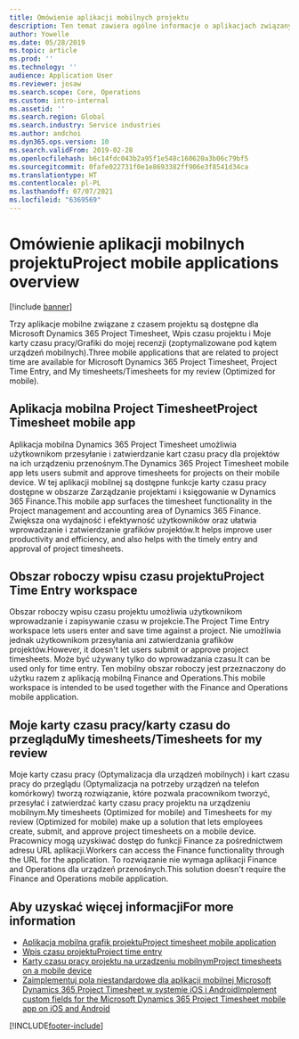 ```yaml
---
title: Omówienie aplikacji mobilnych projektu
description: Ten temat zawiera ogólne informacje o aplikacjach związanych z czasem projektu dla Microsoft Dynamics 365 Project Timesheet, Wpis czasu projektu i Moje karty czasu pracy/Grafiki, które są dostępne na urządzeniu przenośnym.
author: Yowelle
ms.date: 05/28/2019
ms.topic: article
ms.prod: ''
ms.technology: ''
audience: Application User
ms.reviewer: josaw
ms.search.scope: Core, Operations
ms.custom: intro-internal
ms.assetid: ''
ms.search.region: Global
ms.search.industry: Service industries
ms.author: andchoi
ms.dyn365.ops.version: 10
ms.search.validFrom: 2019-02-28
ms.openlocfilehash: b6c14fdc043b2a95f1e548c160620a3b06c79bf5
ms.sourcegitcommit: 0fafe022731f0e1e8693382ff906e3f8541d34ca
ms.translationtype: HT
ms.contentlocale: pl-PL
ms.lasthandoff: 07/07/2021
ms.locfileid: "6369569"
---
```

# <a name="project-mobile-applications-overview"></a><span data-ttu-id="43bb9-103">Omówienie aplikacji mobilnych projektu</span><span class="sxs-lookup"><span data-stu-id="43bb9-103">Project mobile applications overview</span></span>

[!include [banner](../includes/banner.md)]

<span data-ttu-id="43bb9-104">Trzy aplikacje mobilne związane z czasem projektu są dostępne dla Microsoft Dynamics 365 Project Timesheet, Wpis czasu projektu i Moje karty czasu pracy/Grafiki do mojej recenzji (zoptymalizowane pod kątem urządzeń mobilnych).</span><span class="sxs-lookup"><span data-stu-id="43bb9-104">Three mobile applications that are related to project time are available for Microsoft Dynamics 365 Project Timesheet, Project Time Entry, and My timesheets/Timesheets for my review (Optimized for mobile).</span></span>

## <a name="project-timesheet-mobile-app"></a><span data-ttu-id="43bb9-105">Aplikacja mobilna Project Timesheet</span><span class="sxs-lookup"><span data-stu-id="43bb9-105">Project Timesheet mobile app</span></span>

<span data-ttu-id="43bb9-106">Aplikacja mobilna Dynamics 365 Project Timesheet umożliwia użytkownikom przesyłanie i zatwierdzanie kart czasu pracy dla projektów na ich urządzeniu przenośnym.</span><span class="sxs-lookup"><span data-stu-id="43bb9-106">The Dynamics 365 Project Timesheet mobile app lets users submit and approve timesheets for projects on their mobile device.</span></span> <span data-ttu-id="43bb9-107">W tej aplikacji mobilnej są dostępne funkcje karty czasu pracy dostępne w obszarze Zarządzanie projektami i księgowanie w Dynamics 365 Finance.</span><span class="sxs-lookup"><span data-stu-id="43bb9-107">This mobile app surfaces the timesheet functionality in the Project management and accounting area of Dynamics 365 Finance.</span></span> <span data-ttu-id="43bb9-108">Zwiększa ona wydajność i efektywność użytkowników oraz ułatwia wprowadzanie i zatwierdzanie grafików projektów.</span><span class="sxs-lookup"><span data-stu-id="43bb9-108">It helps improve user productivity and efficiency, and also helps with the timely entry and approval of project timesheets.</span></span>

## <a name="project-time-entry-workspace"></a><span data-ttu-id="43bb9-109">Obszar roboczy wpisu czasu projektu</span><span class="sxs-lookup"><span data-stu-id="43bb9-109">Project Time Entry workspace</span></span>

<span data-ttu-id="43bb9-110">Obszar roboczy wpisu czasu projektu umożliwia użytkownikom wprowadzanie i zapisywanie czasu w projekcie.</span><span class="sxs-lookup"><span data-stu-id="43bb9-110">The Project Time Entry workspace lets users enter and save time against a project.</span></span> <span data-ttu-id="43bb9-111">Nie umożliwia jednak użytkownikom przesyłania ani zatwierdzania grafików projektów.</span><span class="sxs-lookup"><span data-stu-id="43bb9-111">However, it doesn't let users submit or approve project timesheets.</span></span> <span data-ttu-id="43bb9-112">Może być używany tylko do wprowadzania czasu.</span><span class="sxs-lookup"><span data-stu-id="43bb9-112">It can be used only for time entry.</span></span> <span data-ttu-id="43bb9-113">Ten mobilny obszar roboczy jest przeznaczony do użytku razem z aplikacją mobilną Finance and Operations.</span><span class="sxs-lookup"><span data-stu-id="43bb9-113">This mobile workspace is intended to be used together with the Finance and Operations mobile application.</span></span>

## <a name="my-timesheetstimesheets-for-my-review"></a><span data-ttu-id="43bb9-114">Moje karty czasu pracy/karty czasu do przeglądu</span><span class="sxs-lookup"><span data-stu-id="43bb9-114">My timesheets/Timesheets for my review</span></span>

<span data-ttu-id="43bb9-115">Moje karty czasu pracy (Optymalizacja dla urządzeń mobilnych) i kart czasu pracy do przeglądu (Optymalizacja na potrzeby urządzeń na telefon komórkowy) tworzą rozwiązanie, które pozwala pracownikom tworzyć, przesyłać i zatwierdzać karty czasu pracy projektu na urządzeniu mobilnym.</span><span class="sxs-lookup"><span data-stu-id="43bb9-115">My timesheets (Optimized for mobile) and Timesheets for my review (Optimized for mobile) make up a solution that lets employees create, submit, and approve project timesheets on a mobile device.</span></span> <span data-ttu-id="43bb9-116">Pracownicy mogą uzyskiwać dostęp do funkcji Finance za pośrednictwem adresu URL aplikacji.</span><span class="sxs-lookup"><span data-stu-id="43bb9-116">Workers can access the Finance functionality through the URL for the application.</span></span> <span data-ttu-id="43bb9-117">To rozwiązanie nie wymaga aplikacji Finance and Operations dla urządzeń przenośnych.</span><span class="sxs-lookup"><span data-stu-id="43bb9-117">This solution doesn't require the Finance and Operations mobile application.</span></span>

## <a name="for-more-information"></a><span data-ttu-id="43bb9-118">Aby uzyskać więcej informacji</span><span class="sxs-lookup"><span data-stu-id="43bb9-118">For more information</span></span>

- [<span data-ttu-id="43bb9-119">Aplikacja mobilna grafik projektu</span><span class="sxs-lookup"><span data-stu-id="43bb9-119">Project timesheet mobile application</span></span>](project-timesheet.md)
- [<span data-ttu-id="43bb9-120">Wpis czasu projektu</span><span class="sxs-lookup"><span data-stu-id="43bb9-120">Project time entry</span></span>]( project-time-entry-mobile-workspace.md)
- [<span data-ttu-id="43bb9-121">Karty czasu pracy projektu na urządzeniu mobilnym</span><span class="sxs-lookup"><span data-stu-id="43bb9-121">Project timesheets on a mobile device</span></span>](Mobile-timesheets.md)
- [<span data-ttu-id="43bb9-122">Zaimplementuj pola niestandardowe dla aplikacji mobilnej Microsoft Dynamics 365 Project Timesheet w systemie iOS i Android</span><span class="sxs-lookup"><span data-stu-id="43bb9-122">Implement custom fields for the Microsoft Dynamics 365 Project Timesheet mobile app on iOS and Android</span></span>](custom-fields-mobile.md)


[!INCLUDE[footer-include](../includes/footer-banner.md)]